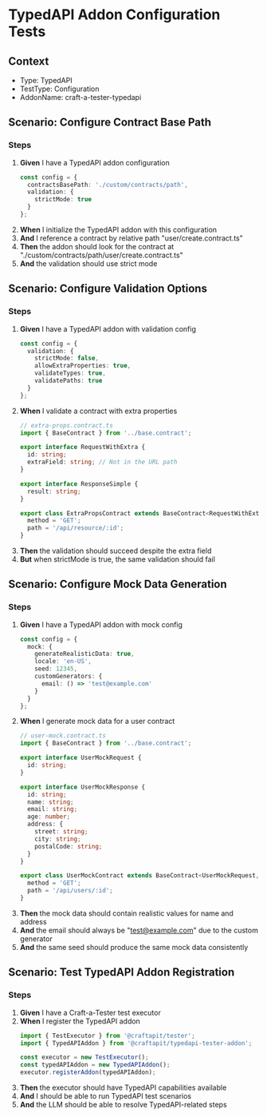 # TypedAPI Addon Configuration Tests

## Context
- Type: TypedAPI
- TestType: Configuration
- AddonName: craft-a-tester-typedapi

## Scenario: Configure Contract Base Path

### Steps
1. **Given** I have a TypedAPI addon configuration
   ```typescript
   const config = {
     contractsBasePath: './custom/contracts/path',
     validation: {
       strictMode: true
     }
   };
   ```
2. **When** I initialize the TypedAPI addon with this configuration
3. **And** I reference a contract by relative path "user/create.contract.ts"
4. **Then** the addon should look for the contract at "./custom/contracts/path/user/create.contract.ts"
5. **And** the validation should use strict mode

## Scenario: Configure Validation Options

### Steps
1. **Given** I have a TypedAPI addon with validation config
   ```typescript
   const config = {
     validation: {
       strictMode: false,
       allowExtraProperties: true,
       validateTypes: true,
       validatePaths: true
     }
   };
   ```
2. **When** I validate a contract with extra properties
   ```typescript
   // extra-props.contract.ts
   import { BaseContract } from '../base.contract';
   
   export interface RequestWithExtra {
     id: string;
     extraField: string; // Not in the URL path
   }
   
   export interface ResponseSimple {
     result: string;
   }
   
   export class ExtraPropsContract extends BaseContract<RequestWithExtra, ResponseSimple> {
     method = 'GET';
     path = '/api/resource/:id';
   }
   ```
3. **Then** the validation should succeed despite the extra field
4. **But** when strictMode is true, the same validation should fail

## Scenario: Configure Mock Data Generation

### Steps
1. **Given** I have a TypedAPI addon with mock config
   ```typescript
   const config = {
     mock: {
       generateRealisticData: true,
       locale: 'en-US',
       seed: 12345,
       customGenerators: {
         email: () => 'test@example.com'
       }
     }
   };
   ```
2. **When** I generate mock data for a user contract
   ```typescript
   // user-mock.contract.ts
   import { BaseContract } from '../base.contract';
   
   export interface UserMockRequest {
     id: string;
   }
   
   export interface UserMockResponse {
     id: string;
     name: string;
     email: string;
     age: number;
     address: {
       street: string;
       city: string;
       postalCode: string;
     }
   }
   
   export class UserMockContract extends BaseContract<UserMockRequest, UserMockResponse> {
     method = 'GET';
     path = '/api/users/:id';
   }
   ```
3. **Then** the mock data should contain realistic values for name and address
4. **And** the email should always be "test@example.com" due to the custom generator
5. **And** the same seed should produce the same mock data consistently

## Scenario: Test TypedAPI Addon Registration

### Steps
1. **Given** I have a Craft-a-Tester test executor
2. **When** I register the TypedAPI addon
   ```typescript
   import { TestExecutor } from '@craftapit/tester';
   import { TypedAPIAddon } from '@craftapit/typedapi-tester-addon';
   
   const executor = new TestExecutor();
   const typedAPIAddon = new TypedAPIAddon();
   executor.registerAddon(typedAPIAddon);
   ```
3. **Then** the executor should have TypedAPI capabilities available
4. **And** I should be able to run TypedAPI test scenarios
5. **And** the LLM should be able to resolve TypedAPI-related steps